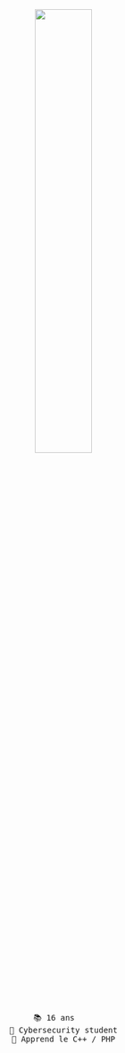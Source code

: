 <div align="center">
<img src="https://readme-typing-svg.demolab.com/?font=Roboto+Slab&pause=1000&color=0e37eff&center=true&random=true&lines=Etudiant+en+Cybersec+,16 ans;%26+Maîtrise le Python,+ Javascript,+ Html,+ CSS" width="45%" />
<br><br>
<pre>
📚 16 ans    
📰 Cybersecurity student
🔎 Apprend le C++ / PHP
</pre>
</div>

